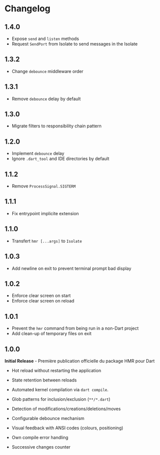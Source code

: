 # Changelog

## 1.4.0

- Expose `send` and `listen` methods
- Request `SendPort` from Isolate to send messages in the Isolate

## 1.3.2

- Change `debounce` middleware order

## 1.3.1

- Remove `debounce` delay by default

## 1.3.0

- Migrate filters to responsibility chain pattern

## 1.2.0

- Implement `debounce` delay
- Ignore `.dart_tool` and IDE directories by default

## 1.1.2

- Remove `ProcessSignal.SIGTERM`

## 1.1.1

- Fix entrypoint implicite extension

## 1.1.0

- Transfert `hmr [...args]` to `Isolate`

## 1.0.3

- Add newline on exit to prevent terminal prompt bad display

## 1.0.2

- Enforce clear screen on start
- Enforce clear screen on reload

## 1.0.1

- Prevent the `hmr` command from being run in a non-Dart project
- Add clean-up of temporary files on exit

## 1.0.0

**Initial Release** - Première publication officielle du package HMR pour Dart

- Hot reload without restarting the application
- State retention between reloads
- Automated kernel compilation via `dart compile`.

- Glob patterns for inclusion/exclusion (`**/*.dart`)
- Detection of modifications/creations/deletions/moves
- Configurable debounce mechanism

- Visual feedback with ANSI codes (colours, positioning)
- Own compile error handling
- Successive changes counter
